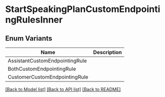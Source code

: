 # StartSpeakingPlanCustomEndpointingRulesInner

## Enum Variants

| Name | Description |
|---- | -----|
| AssistantCustomEndpointingRule |  |
| BothCustomEndpointingRule |  |
| CustomerCustomEndpointingRule |  |

[[Back to Model list]](../README.md#documentation-for-models) [[Back to API list]](../README.md#documentation-for-api-endpoints) [[Back to README]](../README.md)


